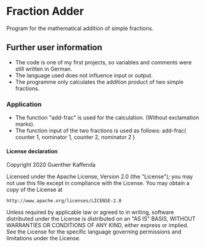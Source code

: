 # Fraction Adder
Program for the mathematical addition of simple fractions.

## Further user information
- The code is one of my first projects, so variables and comments were still written in German.
- The language used does not influence input or output.
- The programme only calculates the addition product of two simple fractions.

### Application
- The function "add-frac" is used for the calculation. (Without exclamation marks).
- The function input of the two fractions is used as follows: add-frac( counter 1, nominator 1, counter 2, nominator 2 )

#### License declaration
Copyright 2020 Guenther Kaffenda

Licensed under the Apache License, Version 2.0 (the "License");
you may not use this file except in compliance with the License.
You may obtain a copy of the License at

    http://www.apache.org/licenses/LICENSE-2.0

Unless required by applicable law or agreed to in writing, software
distributed under the License is distributed on an "AS IS" BASIS,
WITHOUT WARRANTIES OR CONDITIONS OF ANY KIND, either express or implied.
See the License for the specific language governing permissions and
limitations under the License.